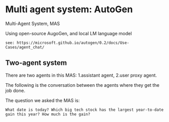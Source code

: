 # Multi agent system: AutoGen

Multi-Agent System, MAS

Using open-source AugoGen, and local LM language model

```
see: https://microsoft.github.io/autogen/0.2/docs/Use-Cases/agent_chat/
```

## Two-agent system

There are two agents in this MAS: 1.assistant agent, 2.user proxy agent.

The following is the conversation between the agents where they get the job done.

The question we asked the MAS is:

```
What date is today? Which big tech stock has the largest year-to-date gain this year? How much is the gain?
```
